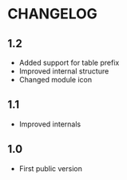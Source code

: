 CHANGELOG
=========

1.2
---
 
 * Added support for table prefix
 * Improved internal structure
 * Changed module icon

1.1
---

 * Improved internals

1.0
---

 * First public version